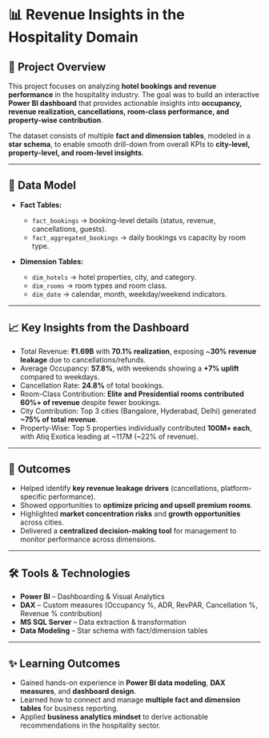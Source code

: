 # 📊 Revenue Insights in the Hospitality Domain

## 📌 Project Overview

This project focuses on analyzing **hotel bookings and revenue performance** in the hospitality industry. The goal was to build an interactive **Power BI dashboard** that provides actionable insights into **occupancy, revenue realization, cancellations, room-class performance, and property-wise contribution**.

The dataset consists of multiple **fact and dimension tables**, modeled in a **star schema**, to enable smooth drill-down from overall KPIs to **city-level, property-level, and room-level insights**.

---

## 🔧 Data Model

* **Fact Tables:**

  * `fact_bookings` → booking-level details (status, revenue, cancellations, guests).
  * `fact_aggregated_bookings` → daily bookings vs capacity by room type.
* **Dimension Tables:**

  * `dim_hotels` → hotel properties, city, and category.
  * `dim_rooms` → room types and room class.
  * `dim_date` → calendar, month, weekday/weekend indicators.

---

## 📈 Key Insights from the Dashboard

* Total Revenue: **₹1.69B** with **70.1% realization**, exposing \~**30% revenue leakage** due to cancellations/refunds.
* Average Occupancy: **57.8%**, with weekends showing a **+7% uplift** compared to weekdays.
* Cancellation Rate: **24.8%** of total bookings.
* Room-Class Contribution: **Elite and Presidential rooms contributed 60%+ of revenue** despite fewer bookings.
* City Contribution: Top 3 cities (Bangalore, Hyderabad, Delhi) generated **\~75% of total revenue**.
* Property-Wise: Top 5 properties individually contributed **100M+ each**, with Atiq Exotica leading at \~117M (\~22% of revenue).

---

## 🚀 Outcomes

* Helped identify **key revenue leakage drivers** (cancellations, platform-specific performance).
* Showed opportunities to **optimize pricing and upsell premium rooms**.
* Highlighted **market concentration risks** and **growth opportunities** across cities.
* Delivered a **centralized decision-making tool** for management to monitor performance across dimensions.

---

## 🛠️ Tools & Technologies

* **Power BI** – Dashboarding & Visual Analytics
* **DAX** – Custom measures (Occupancy %, ADR, RevPAR, Cancellation %, Revenue % contribution)
* **MS SQL Server** – Data extraction & transformation
* **Data Modeling** – Star schema with fact/dimension tables

---

## ✨ Learning Outcomes

* Gained hands-on experience in **Power BI data modeling**, **DAX measures**, and **dashboard design**.
* Learned how to connect and manage **multiple fact and dimension tables** for business reporting.
* Applied **business analytics mindset** to derive actionable recommendations in the hospitality sector.

